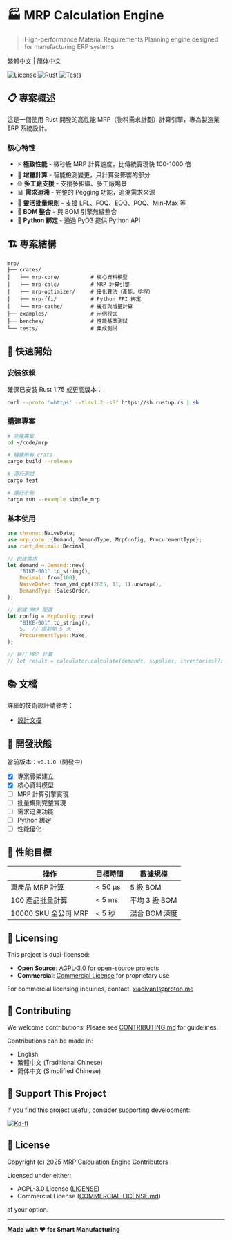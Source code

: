 # 🏭 MRP Calculation Engine

> High-performance Material Requirements Planning engine designed for manufacturing ERP systems

[繁體中文](./docs/README.zh-TW.md) | [简体中文](./docs/README.zh-CN.md)

[![License](https://img.shields.io/badge/license-AGPL--3.0%20%7C%20Commercial-blue.svg)](./LICENSE)
[![Rust](https://img.shields.io/badge/rust-1.75+-orange.svg)](https://www.rust-lang.org)
[![Tests](https://img.shields.io/badge/tests-passing-brightgreen.svg)]()

## 📋 專案概述

這是一個使用 Rust 開發的高性能 MRP（物料需求計劃）計算引擎，專為製造業 ERP 系統設計。

### 核心特性

- ⚡ **極致性能** - 微秒級 MRP 計算速度，比傳統實現快 100-1000 倍
- 🔄 **增量計算** - 智能檢測變更，只計算受影響的部分
- 🌐 **多工廠支援** - 支援多組織、多工廠場景
- 📊 **需求追溯** - 完整的 Pegging 功能，追溯需求來源
- 🔧 **靈活批量規則** - 支援 LFL、FOQ、EOQ、POQ、Min-Max 等
- 🎯 **BOM 整合** - 與 BOM 引擎無縫整合
- 🐍 **Python 綁定** - 通過 PyO3 提供 Python API

## 🏗️ 專案結構

```
mrp/
├── crates/
│   ├── mrp-core/          # 核心資料模型
│   ├── mrp-calc/          # MRP 計算引擎
│   ├── mrp-optimizer/     # 優化算法（產能、排程）
│   ├── mrp-ffi/           # Python FFI 綁定
│   └── mrp-cache/         # 緩存與增量計算
├── examples/              # 示例程式
├── benches/               # 性能基準測試
└── tests/                 # 集成測試
```

## 🚀 快速開始

### 安裝依賴

確保已安裝 Rust 1.75 或更高版本：

```bash
curl --proto '=https' --tlsv1.2 -sSf https://sh.rustup.rs | sh
```

### 構建專案

```bash
# 克隆專案
cd ~/code/mrp

# 構建所有 crate
cargo build --release

# 運行測試
cargo test

# 運行示例
cargo run --example simple_mrp
```

### 基本使用

```rust
use chrono::NaiveDate;
use mrp_core::{Demand, DemandType, MrpConfig, ProcurementType};
use rust_decimal::Decimal;

// 創建需求
let demand = Demand::new(
    "BIKE-001".to_string(),
    Decimal::from(100),
    NaiveDate::from_ymd_opt(2025, 11, 1).unwrap(),
    DemandType::SalesOrder,
);

// 創建 MRP 配置
let config = MrpConfig::new(
    "BIKE-001".to_string(),
    5,  // 提前期 5 天
    ProcurementType::Make,
);

// 執行 MRP 計算
// let result = calculator.calculate(demands, supplies, inventories)?;
```

## 📚 文檔

詳細的技術設計請參考：
- [設計文檔](MRP_ENGINE_DESIGN.md)

## 🔧 開發狀態

當前版本：`v0.1.0`（開發中）

- [x] 專案骨架建立
- [x] 核心資料模型
- [ ] MRP 計算引擎實現
- [ ] 批量規則完整實現
- [ ] 需求追溯功能
- [ ] Python 綁定
- [ ] 性能優化

## 🎯 性能目標

| 操作 | 目標時間 | 數據規模 |
|------|---------|---------|
| 單產品 MRP 計算 | < 50 μs | 5 級 BOM |
| 100 產品批量計算 | < 5 ms | 平均 3 級 BOM |
| 10000 SKU 全公司 MRP | < 5 秒 | 混合 BOM 深度 |

## 💼 Licensing

This project is dual-licensed:

- **Open Source**: [AGPL-3.0](./LICENSE) for open-source projects
- **Commercial**: [Commercial License](./COMMERCIAL-LICENSE.md) for proprietary use

For commercial licensing inquiries, contact: xiaoivan1@proton.me

## 🤝 Contributing

We welcome contributions! Please see [CONTRIBUTING.md](./CONTRIBUTING.md) for guidelines.

Contributions can be made in:
- English
- 繁體中文 (Traditional Chinese)
- 简体中文 (Simplified Chinese)

## 💖 Support This Project

If you find this project useful, consider supporting development:

[![Ko-fi](https://img.shields.io/badge/Ko--fi-Support-ff5e5b?logo=ko-fi)](https://ko-fi.com/ivanh0906)

## 📜 License

Copyright (c) 2025 MRP Calculation Engine Contributors

Licensed under either:
- AGPL-3.0 License ([LICENSE](./LICENSE))
- Commercial License ([COMMERCIAL-LICENSE.md](./COMMERCIAL-LICENSE.md))

at your option.

---

**Made with ❤️ for Smart Manufacturing**
